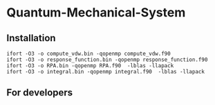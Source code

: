 # Quantum-Mechanical-System
## Installation
```
ifort -O3 -o compute_vdw.bin -qopenmp compute_vdw.f90
ifort -O3 -o response_function.bin -qopenmp response_function.f90
ifort -O3 -o RPA.bin -qopenmp RPA.f90  -lblas -llapack
ifort -O3 -o integral.bin -qopenmp integral.f90  -lblas -llapack
```
## For developers

